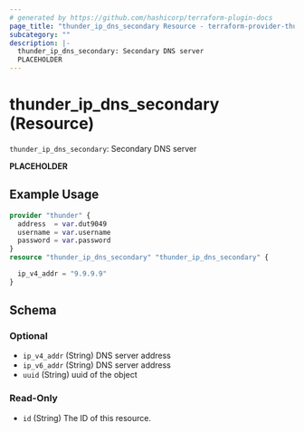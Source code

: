 ```yaml
---
# generated by https://github.com/hashicorp/terraform-plugin-docs
page_title: "thunder_ip_dns_secondary Resource - terraform-provider-thunder"
subcategory: ""
description: |-
  thunder_ip_dns_secondary: Secondary DNS server
  PLACEHOLDER
---
```


# thunder_ip_dns_secondary (Resource)

`thunder_ip_dns_secondary`: Secondary DNS server

__PLACEHOLDER__

## Example Usage

```terraform
provider "thunder" {
  address  = var.dut9049
  username = var.username
  password = var.password
}
resource "thunder_ip_dns_secondary" "thunder_ip_dns_secondary" {

  ip_v4_addr = "9.9.9.9"
}
```

<!-- schema generated by tfplugindocs -->
## Schema

### Optional

- `ip_v4_addr` (String) DNS server address
- `ip_v6_addr` (String) DNS server address
- `uuid` (String) uuid of the object

### Read-Only

- `id` (String) The ID of this resource.


